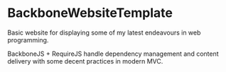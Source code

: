# BackboneWebsiteTemplate
Basic website for displaying some of my latest endeavours in web programming.

BackboneJS + RequireJS handle dependency management and content delivery with some decent practices in modern MVC.

